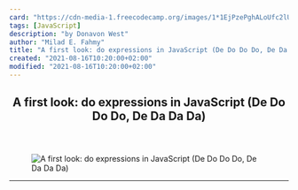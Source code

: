 ```yaml
---
card: "https://cdn-media-1.freecodecamp.org/images/1*1EjPzePghALoUfc2lUcQOQ.jpeg"
tags: [JavaScript]
description: "by Donavon West"
author: "Milad E. Fahmy"
title: "A first look: do expressions in JavaScript (De Do Do Do, De Da Da Da)"
created: "2021-08-16T10:20:00+02:00"
modified: "2021-08-16T10:20:00+02:00"
---
```

<div class="site-wrapper">
<main id="site-main" class="site-main outer">
<div class="inner">
<article class="post-full post tag-javascript tag-react tag-tech tag-web-development tag-programming ">
<header class="post-full-header">
<h1 class="post-full-title">A first look: do expressions in JavaScript (De Do Do Do, De Da Da Da)</h1>
</header>
<figure class="post-full-image">
<picture>
<source media="(max-width: 700px)" sizes="1px" srcset="data:image/gif;base64,R0lGODlhAQABAIAAAAAAAP///yH5BAEAAAAALAAAAAABAAEAAAIBRAA7 1w">
<source media="(min-width: 701px)" sizes="(max-width: 800px) 400px,
(max-width: 1170px) 700px,
1400px" srcset="https://cdn-media-1.freecodecamp.org/images/1*1EjPzePghALoUfc2lUcQOQ.jpeg 300w,
https://cdn-media-1.freecodecamp.org/images/1*1EjPzePghALoUfc2lUcQOQ.jpeg 600w,
https://cdn-media-1.freecodecamp.org/images/1*1EjPzePghALoUfc2lUcQOQ.jpeg 1000w,
https://cdn-media-1.freecodecamp.org/images/1*1EjPzePghALoUfc2lUcQOQ.jpeg 2000w">
<img onerror="this.style.display='none'" src="https://cdn-media-1.freecodecamp.org/images/1*1EjPzePghALoUfc2lUcQOQ.jpeg" alt="A first look: do expressions in JavaScript (De Do Do Do, De Da Da Da)">
</picture>
</figure>
<section class="post-full-content">
<div class="post-content medium-migrated-article">
</div>
<hr>
</section>
</article>
</div>
</main>
</div>
<!-- Google Tag Manager (noscript) -->
<!-- End Google Tag Manager (noscript) -->
